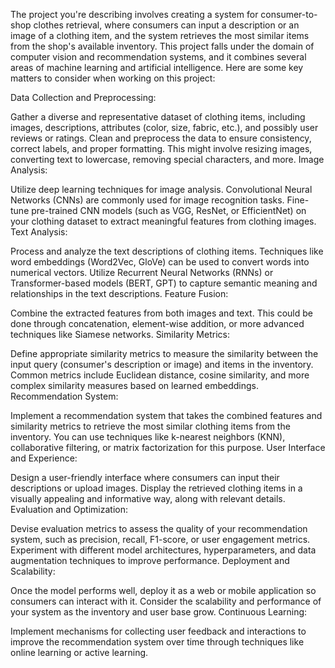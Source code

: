 The project you're describing involves creating a system for consumer-to-shop clothes retrieval, where consumers can input a description or an image of a clothing item, and the system retrieves the most similar items from the shop's available inventory. This project falls under the domain of computer vision and recommendation systems, and it combines several areas of machine learning and artificial intelligence. Here are some key matters to consider when working on this project:

Data Collection and Preprocessing:

Gather a diverse and representative dataset of clothing items, including images, descriptions, attributes (color, size, fabric, etc.), and possibly user reviews or ratings.
Clean and preprocess the data to ensure consistency, correct labels, and proper formatting. This might involve resizing images, converting text to lowercase, removing special characters, and more.
Image Analysis:

Utilize deep learning techniques for image analysis. Convolutional Neural Networks (CNNs) are commonly used for image recognition tasks.
Fine-tune pre-trained CNN models (such as VGG, ResNet, or EfficientNet) on your clothing dataset to extract meaningful features from clothing images.
Text Analysis:

Process and analyze the text descriptions of clothing items. Techniques like word embeddings (Word2Vec, GloVe) can be used to convert words into numerical vectors.
Utilize Recurrent Neural Networks (RNNs) or Transformer-based models (BERT, GPT) to capture semantic meaning and relationships in the text descriptions.
Feature Fusion:

Combine the extracted features from both images and text. This could be done through concatenation, element-wise addition, or more advanced techniques like Siamese networks.
Similarity Metrics:

Define appropriate similarity metrics to measure the similarity between the input query (consumer's description or image) and items in the inventory.
Common metrics include Euclidean distance, cosine similarity, and more complex similarity measures based on learned embeddings.
Recommendation System:

Implement a recommendation system that takes the combined features and similarity metrics to retrieve the most similar clothing items from the inventory.
You can use techniques like k-nearest neighbors (KNN), collaborative filtering, or matrix factorization for this purpose.
User Interface and Experience:

Design a user-friendly interface where consumers can input their descriptions or upload images.
Display the retrieved clothing items in a visually appealing and informative way, along with relevant details.
Evaluation and Optimization:

Devise evaluation metrics to assess the quality of your recommendation system, such as precision, recall, F1-score, or user engagement metrics.
Experiment with different model architectures, hyperparameters, and data augmentation techniques to improve performance.
Deployment and Scalability:

Once the model performs well, deploy it as a web or mobile application so consumers can interact with it.
Consider the scalability and performance of your system as the inventory and user base grow.
Continuous Learning:

Implement mechanisms for collecting user feedback and interactions to improve the recommendation system over time through techniques like online learning or active learning.
